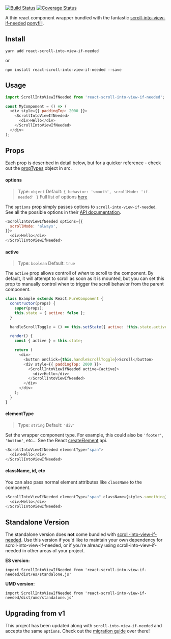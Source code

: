 [![Build Status](https://travis-ci.org/icd2k3/react-scroll-into-view-if-needed.svg?branch=master)](https://travis-ci.org/icd2k3/react-scroll-into-view-if-needed)
[![Coverage Status](https://coveralls.io/repos/github/icd2k3/react-scroll-into-view-if-needed/badge.svg)](https://coveralls.io/github/icd2k3/react-scroll-into-view-if-needed)

A thin react component wrapper bundled with the fantastic [scroll-into-view-if-needed](https://www.npmjs.com/package/scroll-into-view-if-needed) [ponyfill](https://ponyfill.com).

## Install

`yarn add react-scroll-into-view-if-needed`

or

`npm install react-scroll-into-view-if-needed --save`

## Usage

```js
import ScrollIntoViewIfNeeded from 'react-scroll-into-view-if-needed';

const MyComponent = () => (
  <div style={{ paddingTop: 2000 }}>
    <ScrollIntoViewIfNeeded>
      <div>Hello</div>
    </ScrollIntoViewIfNeeded>
  </div>
);
```

## Props

Each prop is described in detail below, but for a quicker reference - check out the [propTypes](https://github.com/icd2k3/react-scroll-into-view-if-needed/blob/master/src/index.js#L7-L42) object in src.

#### options
> Type: `object`
> Default: `{ behavior: 'smooth', scrollMode: 'if-needed' }`
> Full list of options [here](https://www.npmjs.com/package/scroll-into-view-if-needed#api)

The `options` prop simply passes options to `scroll-into-view-if-needed`. See all the possible options in their [API documentation](https://www.npmjs.com/package/scroll-into-view-if-needed#api).

```js
<ScrollIntoViewIfNeeded options={{
  scrollMode: 'always',
}}>
  <div>Hello</div>
</ScrollIntoViewIfNeeded>
```

#### active
> Type: `boolean`
> Default: `true`

The `active` prop allows controll of _when_ to scroll to the component. By default, it will attempt to scroll as soon as it is mounted, but you can set this prop to manually control when to trigger the scroll behavior from the parent component.

```js
class Example extends React.PureComponent {
  constructor(props) {
    super(props);
    this.state = { active: false };
  }

  handleScrollToggle = () => this.setState({ active: !this.state.active });

  render() {
    const { active } = this.state;

    return (
      <div>
        <button onClick={this.handleScrollToggle}>Scroll</button>
        <div style={{ paddingTop: 2000 }}>
          <ScrollIntoViewIfNeeded active={active}>
            <div>Hello</div>
          </ScrollIntoViewIfNeeded>
        </div>
      </div>
    );
  }
}
```

#### elementType
> Type: `string`
> Default: `'div'`

Set the wrapper component type. For example, this could also be `'footer'`, `'button'`, etc...  See the React [createElement](https://reactjs.org/docs/react-api.html#createelement) api.

```js
<ScrollIntoViewIfNeeded elementType="span">
  <div>Hello</div>
</ScrollIntoViewIfNeeded>
```

#### className, id, etc

You can also pass normal element attributes like `className` to the component.

```js
<ScrollIntoViewIfNeeded elementType="span" className={styles.something}>
  <div>Hello</div>
</ScrollIntoViewIfNeeded>
```

## Standalone Version

The standalone version does **not** come bundled with [scroll-into-view-if-needed](https://www.npmjs.com/package/scroll-into-view-if-needed). Use this version if you'd like to maintain your own dependency for scroll-into-view-if-needed, or if you're already using scroll-into-view-if-needed in other areas of your project.

**ES version:**

`import ScrollIntoViewIfNeeded from 'react-scroll-into-view-if-needed/dist/es/standalone.js'`

**UMD version:**

`import ScrollIntoViewIfNeeded from 'react-scroll-into-view-if-needed/dist/umd/standalone.js'`

## Upgrading from v1

This project has been updated along with `scroll-into-view-if-needed` and accepts the same `options`. Check out the [migration guide](https://www.npmjs.com/package/scroll-into-view-if-needed#breaking-api-changes-from-v1) over there!
